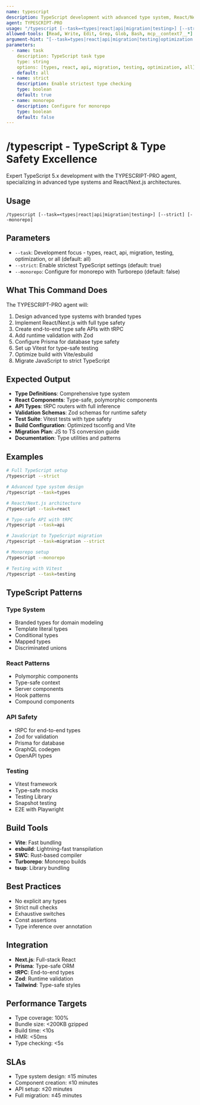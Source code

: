 ```yaml
---
name: typescript
description: TypeScript development with advanced type system, React/Next.js, and end-to-end type safety. Use PROACTIVELY for TypeScript migration, type system design, or React architecture.
agent: TYPESCRIPT-PRO
usage: "/typescript [--task=<types|react|api|migration|testing>] [--strict] [--monorepo]"
allowed-tools: [Read, Write, Edit, Grep, Glob, Bash, mcp__context7__*]
argument-hint: "[--task=types|react|api|migration|testing|optimization|all] [--strict] [--monorepo]"
parameters:
  - name: task
    description: TypeScript task type
    type: string
    options: [types, react, api, migration, testing, optimization, all]
    default: all
  - name: strict
    description: Enable strictest type checking
    type: boolean
    default: true
  - name: monorepo
    description: Configure for monorepo
    type: boolean
    default: false
---
```


# /typescript - TypeScript & Type Safety Excellence

Expert TypeScript 5.x development with the TYPESCRIPT-PRO agent, specializing in advanced type systems and React/Next.js architectures.

## Usage
```
/typescript [--task=<types|react|api|migration|testing>] [--strict] [--monorepo]
```

## Parameters
- `--task`: Development focus - types, react, api, migration, testing, optimization, or all (default: all)
- `--strict`: Enable strictest TypeScript settings (default: true)
- `--monorepo`: Configure for monorepo with Turborepo (default: false)

## What This Command Does
The TYPESCRIPT-PRO agent will:
1. Design advanced type systems with branded types
2. Implement React/Next.js with full type safety
3. Create end-to-end type safe APIs with tRPC
4. Add runtime validation with Zod
5. Configure Prisma for database type safety
6. Set up Vitest for type-safe testing
7. Optimize build with Vite/esbuild
8. Migrate JavaScript to strict TypeScript

## Expected Output
- **Type Definitions**: Comprehensive type system
- **React Components**: Type-safe, polymorphic components
- **API Types**: tRPC routers with full inference
- **Validation Schemas**: Zod schemas for runtime safety
- **Test Suite**: Vitest tests with type safety
- **Build Configuration**: Optimized tsconfig and Vite
- **Migration Plan**: JS to TS conversion guide
- **Documentation**: Type utilities and patterns

## Examples
```bash
# Full TypeScript setup
/typescript --strict

# Advanced type system design
/typescript --task=types

# React/Next.js architecture
/typescript --task=react

# Type-safe API with tRPC
/typescript --task=api

# JavaScript to TypeScript migration
/typescript --task=migration --strict

# Monorepo setup
/typescript --monorepo

# Testing with Vitest
/typescript --task=testing
```

## TypeScript Patterns

### Type System
- Branded types for domain modeling
- Template literal types
- Conditional types
- Mapped types
- Discriminated unions

### React Patterns
- Polymorphic components
- Type-safe context
- Server components
- Hook patterns
- Compound components

### API Safety
- tRPC for end-to-end types
- Zod for validation
- Prisma for database
- GraphQL codegen
- OpenAPI types

### Testing
- Vitest framework
- Type-safe mocks
- Testing Library
- Snapshot testing
- E2E with Playwright

## Build Tools
- **Vite**: Fast bundling
- **esbuild**: Lightning-fast transpilation
- **SWC**: Rust-based compiler
- **Turborepo**: Monorepo builds
- **tsup**: Library bundling

## Best Practices
- No explicit any types
- Strict null checks
- Exhaustive switches
- Const assertions
- Type inference over annotation

## Integration
- **Next.js**: Full-stack React
- **Prisma**: Type-safe ORM
- **tRPC**: End-to-end types
- **Zod**: Runtime validation
- **Tailwind**: Type-safe styles

## Performance Targets
- Type coverage: 100%
- Bundle size: <200KB gzipped
- Build time: <10s
- HMR: <50ms
- Type checking: <5s

## SLAs
- Type system design: ≤15 minutes
- Component creation: ≤10 minutes
- API setup: ≤20 minutes
- Full migration: ≤45 minutes